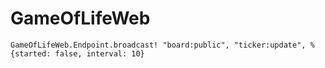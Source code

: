 # GameOfLifeWeb

```elixir-lang
GameOfLifeWeb.Endpoint.broadcast! "board:public", "ticker:update", %{started: false, interval: 10}
```
